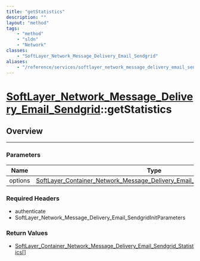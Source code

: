 ```yaml
---
title: "getStatistics"
description: ""
layout: "method"
tags:
    - "method"
    - "sldn"
    - "Network"
classes:
    - "SoftLayer_Network_Message_Delivery_Email_Sendgrid"
aliases:
    - "/reference/services/softlayer_network_message_delivery_email_sendgrid/getStatistics"
---
```

# [SoftLayer_Network_Message_Delivery_Email_Sendgrid](/reference/services/SoftLayer_Network_Message_Delivery_Email_Sendgrid)::getStatistics




## Overview 


-----

### Parameters 
|Name | Type | Description |
| --- | --- | --- |
|options| <a href='/reference/datatypes/SoftLayer_Container_Network_Message_Delivery_Email_Sendgrid_Statistics_Options'>SoftLayer_Container_Network_Message_Delivery_Email_Sendgrid_Statistics_Options </a>| |


### Required Headers
* authenticate
* SoftLayer_Network_Message_Delivery_Email_SendgridInitParameters


### Return Values
* <a href='/reference/datatypes/SoftLayer_Container_Network_Message_Delivery_Email_Sendgrid_Statistics'>SoftLayer_Container_Network_Message_Delivery_Email_Sendgrid_Statistics[] </a>




